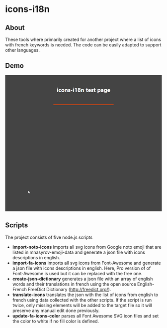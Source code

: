 # icons-i18n

## About

These tools where primarily created for another project where a list of icons with french keywords is needed. The code can be easily adapted to support other languages.

## Demo

![alt text](https://raw.githubusercontent.com/bn4z/icons-i18n/master/demo.gif)

## Scripts

The project consists of five node.js scripts

- **import-noto-icons** imports all svg icons from Google noto emoji that are listed in mnasyrov-emoji-data and generate a json file with icons descriptions in english.
- **import-fa-icons** imports all svg icons from Font-Awesome and generate a json file with icons descriptions in english. Here, Pro version of of Font-Awesome is used but it can be replaced with the free one.
- **create-json-dictionary** generates a json file with an array of english words and their translations in french using the open source English-French FreeDict Dictionary (http://freedict.org/).
- **translate-icons** translates the json with the list of icons from english to french using data collected with the other scripts. If the script is run twice, only missing elements will be added to the target file so it will preserve any manual edit done previously.
- **update-fa-icons-color** parses all Font Awesome SVG icon files and set the color to white if no fill color is defined.
